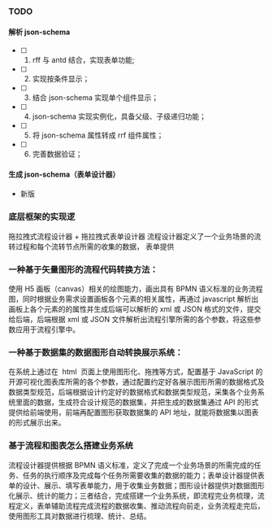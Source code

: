 ### TODO

#### 解析 json-schema

- [ ] 1. rff 与 antd 结合，实现表单功能;
- [ ] 2. 实现按条件显示；
- [ ] 3. 结合 json-schema 实现单个组件显示；
- [ ] 4. json-schema 实现实例化，具备父级、子级递归功能；
- [ ] 5. 将 json-schema 属性转成 rrf 组件属性；
- [ ] 6. 完善数据验证；

#### 生成 json-schema（表单设计器）

- 新版

### 底层框架的实现逻

拖拉拽式流程设计器 + 拖拉拽式表单设计器
流程设计器定义了一个业务场景的流转过程和每个流转节点所需的收集的数据，
表单提供

### 一种基于矢量图形的流程代码转换方法：

使用 H5 画板（canvas）相关的绘图能力，画出具有 BPMN 语义标准的业务流程图，同时根据业务需求设置画板各个元素的相关属性，再通过 javascript 解析出画板上各个元素的的属性并生成后端可以解析的 xml 或 JSON 格式的文件，提交给后端，后端根据 xml 或 JSON 文件解析出流程引擎所需的各个参数，将这些参数应用于流程引擎中。

### 一种基于数据集的数据图形自动转换展示系统：

在系统上通过在  html  页面上使用图形化、拖拽等方式，配置基于 JavaScript 的开源可视化图表库所需的各个参数，通过配置约定好各展示图形所需的数据格式及数据类型规范，后端根据设计约定好的数据格式和数据类型规范，采集各个业务系统里面的数据，生成符合设计规范的数据集，并把生成的数据集通过 API 的形式提供给前端使用，前端再配置图形获取数据集的 API 地址，就能将数据集以图表的形式展示出来。

### 基于流程和图表怎么搭建业务系统

流程设计器提供根据 BPMN 语义标准，定义了完成一个业务场景的所需完成的任务、任务的执行顺序及完成每个任务所需要收集的数据的能力；表单设计器提供表单的设计、展示、填写表单能力，用于收集业务数据；图形设计器提供对数据图形化展示、统计的能力；三者结合，完成搭建一个业务系统，即流程完业务梳理，流程定义，表单辅助流程完成流程的数据收集、推动流程向前走，业务流程走完后，使用图形工具对数据进行梳理、统计、总结。
